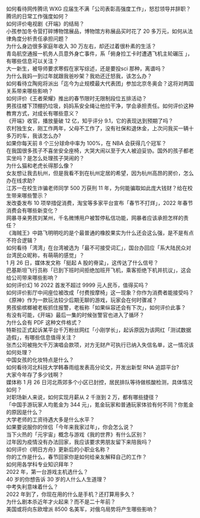 如何看待网传腾讯 WXG 应届生不满「公司表彰高强度工作」，怒怼领导并辞职？腾讯的日常工作强度如何？  
如何评价电视剧《开端》的结局？  
小孩参加冬令营打碎博物馆展品，博物馆方称展品买时花了 20 多万元，如何从法律角度分析责任承担问题？  
为什么身边很多家庭年收入 30 万左右，却还过着很朴素的生活？  
青岛航空通报一机务人员意外身亡事件，系「俯身捡工卡时遭遇飞机主轮碾压 」，有哪些信息可以关注？  
大一新生，被导师要求寒假在家写综述，还是要投sci 那种，离谱吗？  
为什么我妈一到过年就跟我爸吵架？我劝还迁怒我，该怎么办？  
如何看待立陶宛将派出「迄今为止规模最大代表团」参加北京冬奥会？这将对两国关系带来哪些影响？  
如何评价《王者荣耀》推出的春节限时无限制段位五排活动？  
男孩往楼下顶棚扔垃圾，妈妈系安全绳让他捡干净，学会承担责任。如何评价这种教育方式，对成长有哪些意义？  
《开端》收官，播放量破 12 亿，知乎评分 9.1，它的表现达到预期了吗？  
农村独生女，刚工作两年，父母不工作了，没有社保和退休金，上次问我买一辆十多万的车，我该怎么办?  
如果你每天前 8 个三分球命中率为 100%，在 NBA 会获得几个冠军？  
在我国很多孩子不喜坐安全座椅，大哭大闹以至于大人被迫妥协。国外的孩子都老实坐吗？是怎么处理孩子哭闹的？  
为什么猫和老虎长得那么像？  
女友想让我去杭州，但是我看不到在杭州定居的希望，因为杭州高昂的房价，怎么办在线求助?  
江苏一在校生诈骗老师同学 500 万获刑 11 年，为何能骗取如此庞大钱财？给在校生带来哪些警示？  
发改委发布 10 项举措促消费，淘宝等多家平台宣布「春节不打烊」，2022 年春节消费会有哪些新变化？  
网暴寻亲男孩刘某州，千名微博用户被暂停私信功能，网暴者应该承担怎样的责任？  
《海贼王》中路飞明明吃的是个最普通的橡胶果实为什么还会这么强，是不是有点不符合逻辑？  
如何看待「湾湾」在台湾被选为「最不可接受词汇」，国台办回应「系大陆民众对台湾民众昵称，有萌萌的感觉」？  
1 月 26 日，媒体发文称「挺起 A 股的脊梁」，这传达了什么信号？  
巴基斯坦飞行员称「已到下班时间拒绝加班开飞机，乘客拒绝下机并抗议」，这会给公司带来哪些影响？  
如何评价幻 16 2022 首发不超过 9999 元人民币，值得买吗？  
如何评价影厅中间座位被改成「付费按摩椅」这一现象？你作为消费者能接受吗？  
《原神》作为一款玩法较少后期无聊的游戏，玩家会在何时骤减？  
男孩偷槟榔被老板抓住报警，老板称「如果纵容还会有下次」，如何评价此事？  
有没有可能，《开端》最后一集的时候张警官也进入了循环？  
为什么会有 PDF 这种文件格式？  
特斯拉正式起诉某平台千万粉丝网红「小刚学长」，起诉原因为该网红「测试数据造假」，有哪些信息值得关注？  
张杰公司被拖欠千万演唱会款项，对方无财产可执行已纳入失信名单，这一情况该如何处理？  
中国女孩的化妆特点是什么？  
如何看待河北科技大学韩春雨组发表高分论文，开发出新型 RNA 追踪平台?  
大家今年存了多少钱啊？  
媒体称 1 月 26 日河北燕郊多个小区已封控，居民排队等待做核酸检测，具体情况如何？  
对职场新人来说，如何实现月薪从 2 千涨到 2 万，都有哪些捷径？  
「中国手游玩家人均氪金为 344 元」，氪金玩家和普通玩家体验有何不同？你氪金的原因是什么？  
大学老师的工资待遇大多是什么水平？  
如果要说服你的伴侣「今年来我家过年」，你会怎么说？  
当下火热的「元宇宙」概念与游戏《我的世界》有什么区别？  
过年因为疫情没有办法回家，我应该要求男朋友留下来陪我吗？  
如何评价《明日方舟》更新后的小职业名称？  
你的工作是什么，春节回家你是如何给亲友解释自己的工作？  
如何用各学科专业知识拜年？  
2022 年，第一台游戏主机选什么？  
40 岁的你想告诉 30 岁的人什么人生道理？  
中考失利意味着什么？  
2022 年到了，你现在用的什么是手机？还打算用多久？  
为什么剧本杀近年才火起来？而不是二十年前？  
美国或将向东欧增派 8500 名美军，对俄乌局势将产生哪些影响？  
